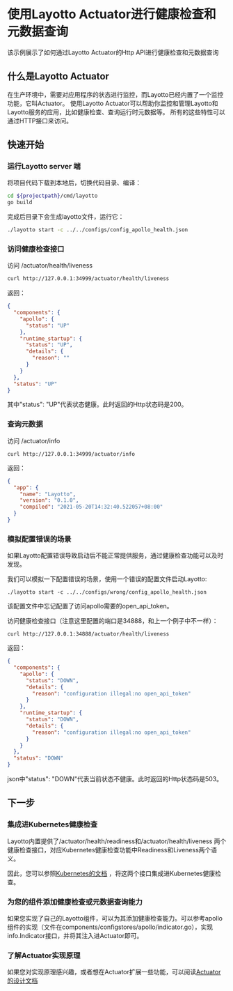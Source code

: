 # 使用Layotto Actuator进行健康检查和元数据查询

该示例展示了如何通过Layotto Actuator的Http API进行健康检查和元数据查询

## 什么是Layotto Actuator

在生产环境中，需要对应用程序的状态进行监控，而Layotto已经内置了一个监控功能，它叫Actuator。 使用Layotto Actuator可以帮助你监控和管理Layotto和Layotto服务的应用，比如健康检查、查询运行时元数据等。
所有的这些特性可以通过HTTP接口来访问。

## 快速开始

### 运行Layotto server 端

将项目代码下载到本地后，切换代码目录、编译：

```bash
cd ${projectpath}/cmd/layotto
go build
```

完成后目录下会生成layotto文件，运行它：

```bash
./layotto start -c ../../configs/config_apollo_health.json
```

### 访问健康检查接口

访问 /actuator/health/liveness

```bash
curl http://127.0.0.1:34999/actuator/health/liveness
```

返回：

```json
{
  "components": {
    "apollo": {
      "status": "UP"
    },
    "runtime_startup": {
      "status": "UP",
      "details": {
        "reason": ""
      }
    }
  },
  "status": "UP"
}
```

其中"status": "UP"代表状态健康。此时返回的Http状态码是200。

### 查询元数据

访问 /actuator/info

```shell
curl http://127.0.0.1:34999/actuator/info
```

返回：

```json
{
  "app": {
    "name": "Layotto",
    "version": "0.1.0",
    "compiled": "2021-05-20T14:32:40.522057+08:00"
  }
}
```

### 模拟配置错误的场景

如果Layotto配置错误导致启动后不能正常提供服务，通过健康检查功能可以及时发现。

我们可以模拟一下配置错误的场景，使用一个错误的配置文件启动Layotto:

```shell
./layotto start -c ../../configs/wrong/config_apollo_health.json
```

该配置文件中忘记配置了访问apollo需要的open_api_token。

访问健康检查接口（注意这里配置的端口是34888，和上一个例子中不一样）：

```shell
curl http://127.0.0.1:34888/actuator/health/liveness
```

返回：

```json
{
  "components": {
    "apollo": {
      "status": "DOWN",
      "details": {
        "reason": "configuration illegal:no open_api_token"
      }
    },
    "runtime_startup": {
      "status": "DOWN",
      "details": {
        "reason": "configuration illegal:no open_api_token"
      }
    }
  },
  "status": "DOWN"
}
```

json中"status": "DOWN"代表当前状态不健康。此时返回的Http状态码是503。


## 下一步

### 集成进Kubernetes健康检查

Layotto内置提供了/actuator/health/readiness和/actuator/health/liveness 两个健康检查接口，对应Kubernetes健康检查功能中Readiness和Liveness两个语义。

因此，您可以参照[Kubernetes的文档](https://kubernetes.io/docs/tasks/configure-pod-container/configure-liveness-readiness-startup-probes/) ，将这两个接口集成进Kubernetes健康检查。

### 为您的组件添加健康检查或元数据查询能力

如果您实现了自己的Layotto组件，可以为其添加健康检查能力。可以参考apollo组件的实现（文件在components/configstores/apollo/indicator.go），实现info.Indicator接口，并将其注入进Actuator即可。

### 了解Actuator实现原理

如果您对实现原理感兴趣，或者想在Actuator扩展一些功能，可以阅读[Actuator的设计文档](zh/design/actuator/actuator-design-doc.md)